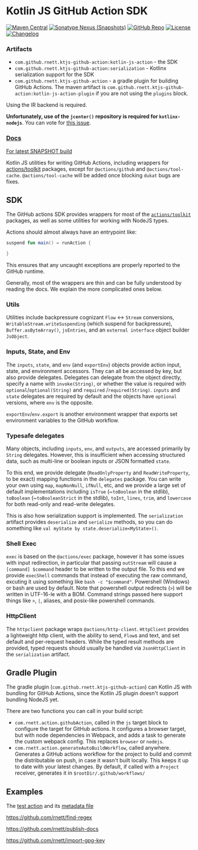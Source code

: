 # Kotlin JS GitHub Action SDK

[![Maven Central](https://img.shields.io/maven-central/v/com.github.rnett.ktjs-github-action/kotlin-js-action)](https://search.maven.org/artifact/com.github.rnett.ktjs-github-action/kotlin-js-action)
[![Sonatype Nexus (Snapshots)](https://img.shields.io/nexus/s/com.github.rnett.ktjs-github-action/kotlin-js-action?server=https%3A%2F%2Foss.sonatype.org)](https://oss.sonatype.org/content/repositories/snapshots/com/github/rnett/ktjs-github-action/)
[![GitHub Repo](https://img.shields.io/badge/GitHub-kotlin--js--action-blue?logo=github)](https://github.com/rnett/kotlin-js-action)
[![License](https://img.shields.io/badge/License-Apache%202.0-yellowgreen.svg)](https://opensource.org/licenses/Apache-2.0)
[![Changelog](https://img.shields.io/badge/Changelog-CHANGELOG.md-green)](./CHANGELOG.md#changelog)

### Artifacts

* `com.github.rnett.ktjs-github-action:kotlin-js-action` - the SDK
* `com.github.rnett.ktjs-github-action:serialization` - Kotlinx serialization support for the SDK
* `com.github.rnett.ktjs-github-action` - a gradle plugin for building GitHub Actions. The maven artifact
  is `com.github.rnett.ktjs-github-action:kotlin-js-action-plugin`
  if you are not using the `plugins` block.

Using the IR backend is required.

**Unfortunately, use of the `jcenter()` repository is required for `kotlinx-nodejs`**. You can vote
for [this issue](https://github.com/Kotlin/kotlinx-nodejs/issues/16).

### [Docs](https://rnett.github.io/kotlin-js-action/release/)

[For latest SNAPSHOT build](https://rnett.github.io/kotlin-js-action/snapshot/)

Kotlin JS utilities for writing GitHub Actions, including wrappers
for [actions/toolkit](https://github.com/actions/toolkit) packages, except for `@actions/github`
and `@actions/tool-cache`.  `@actions/tool-cache` will be added once blocking `dukat` bugs are fixes.

## SDK

The GitHub actions SDK provides wrappers for most of the [`actions/toolkit`](https://github.com/actions/toolkit)
packages, as well as some utilities for working with NodeJS types.

Actions should almost always have an entrypoint like:

```kotlin
suspend fun main() = runAction {

}
```

This ensures that any uncaught exceptions are properly reported to the GitHub runtime.

Generally, most of the wrappers are thin and can be fully understood by reading the docs. We explain the more
complicated ones below.

### Utils

Utilities include backpressure cognizant `Flow` <-> `Stream` conversions,
`WritableStream.writeSuspending` (which suspend for backpressure),
`Buffer.asByteArray()`, `jsEntries`, and an `external interface` object builder `JsObject`.

### Inputs, State, and Env

The `inputs`, `state`, and `env` (and `exportEnv`) objects provide action input, state, and environment accessors. They
can all be accessed by key, but also provide delegates. Delegates can delegate from the object directly, specify a name
with `invoke(String)`, or whether the value is required with `optional`/`optional(String)` and `required`
/`required(String)`.
`inputs` and `state` delegates are required by default and the objects have `optional` versions, where `env` is the
opposite.

`exportEnv`/`env.export` is another environment wrapper that exports set environment variables to the GitHub workflow.

### Typesafe delegates

Many objects, including `inputs`, `env`, and `outputs`, are accessed primarily by `String` delegates. However, this is
insufficient when accessing structured data, such as multi-line or boolean inputs or JSON formatted `state`.

To this end, we provide delegate (`ReadOnlyProperty` and `ReadWriteProperty`, to be exact) mapping functions in
the `delegates` package. You can write your own using `map`, `mapNonNull`, `ifNull`, etc, and we provide a large set of
default implementations including `isTrue` (\~`toBoolean` in the stdlib),
`toBoolean` (\~`toBooleanStrict` in the stdlib), `toInt`, `lines`, `trim`, and `lowercase` for both read-only and
read-write delegates.

This is also how serialization support is implemented. The `serialization` artifact provides `deserialize`
and `serialize` methods, so you can do something like `val myState by state.deserialize<MyState>()`.

### Shell Exec

`exec` is based on the `@actions/exec` package, however it has some issues with input redirection, in particular that
passing `outStream` will cause a `[command] $command` header to be written to the output file. To this end we provide
`execShell` commands that instead of executing the raw command, excuting it using something like `bash -c "$command"`.
Powershell (Windows) or bash are used by default. Note that powershell output redirects (`>`) will be written in
UTF-16-le with a BOM. Command strings passed here support things like `>`, `|`, aliases, and posix-like powershell
commands.

### HttpClient

The `httpclient` package wraps `@actions/http-client`.  `HttpClient` provides a lightweight http client, with the
ability to send, `Flow`s and text, and set default and per-request headers. While the typed result methods are provided,
typed requests should usually be handled via `JsonHttpClient` in the `serialization` artifact.

## Gradle Plugin

The gradle plugin (`com.github.rnett.ktjs-github-action`) can Kotlin JS with bundling for GitHub Actions, since the
Kotlin JS plugin doesn't support bundling NodeJS yet.

There are two functions you can call in your build script:

* `com.rnett.action.githubAction`, called in the `js` target block to configure the target for GitHub actions. It
  configures a browser target, but with node dependencies in Webpack, and adds a task to generate the custom webpack
  config. This replaces `browser` or `nodejs`.
* `com.rnett.action.generateAutoBuildWorkflow`, called anywhere. Generates a GitHub actions workflow for the project to
  build and commit the distributable on push, in case it wasn't built locally. This keeps it up to date with your latest
  changes. By default, if called with a `Project` receiver, generates it in `$rootDir/.github/workflows/`

## Examples

The [test action](./test-action) and its [metadata file](./.github/actions/test-action/action.yml)

https://github.com/rnett/find-regex

https://github.com/rnett/publish-docs

https://github.com/rnett/import-gpg-key
